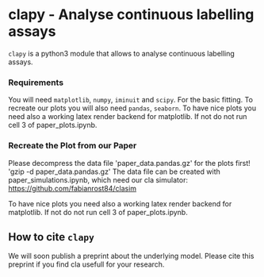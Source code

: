 # clapy - Analyse continuous labelling assays


`clapy` is a python3 module that allows to analyse continuous labelling assays.


### Requirements

You will need  `matplotlib`, `numpy`, `iminuit` and `scipy`. For the basic fitting.
To recreate our plots you will also need `pandas`, `seaborn`. 
To have nice plots you need also a working latex render backend for matplotlib.
If not do not run cell 3 of paper_plots.ipynb.


### Recreate the Plot from our Paper
Please decompress the data file 'paper_data.pandas.gz' for the plots first! 
'gzip -d paper_data.pandas.gz'
The data file can be created with paper_simulations.ipynb, which need our cla simulator:
https://github.com/fabianrost84/clasim

To have nice plots you need also a working latex render backend for matplotlib.
If not do not run cell 3 of paper_plots.ipynb.


## How to cite `clapy`

We will soon publish a preprint about the underlying model. Please cite this
preprint if you find cla usefull for your research.
